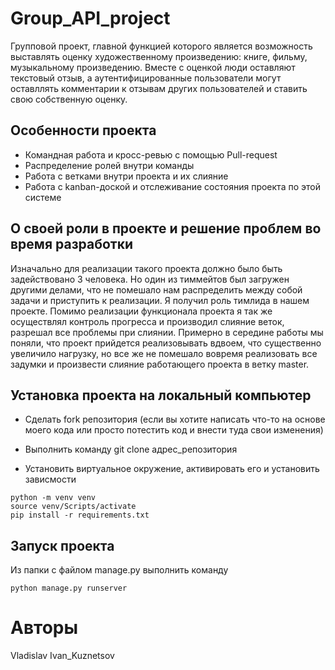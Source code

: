 # Group_API_project

Групповой проект, главной функцией которого является возможность выставлять оценку художественному произведению: книге, фильму, музыкальному произведению. Вместе с оценкой люди оставляют текстовый отзыв, а аутентифицированные пользователи могут оставллять комментарии к отзывам других пользователей и ставить свою собственную оценку.

## Особенности проекта
- Командная работа и кросс-ревью с помощью Pull-request
- Распределение ролей внутри команды
- Работа с ветками внутри проекта и их слияние
- Работа с kanban-доской и отслеживание состояния проекта по этой системе

## О своей роли в проекте и решение проблем во время разработки

Изначально для реализации такого проекта должно было быть задействовано 3 человека. Но один из тиммейтов был загружен другими делами, что не помешало нам распределить между собой задачи и приступить к реализации. Я получил роль тимлида в нашем проекте. Помимо реализации функционала проекта я так же осуществлял контроль прогресса и производил слияние веток, разрешал все проблемы при слиянии. Примерно в середине работы мы поняли, что проект прийдется реализовывать вдвоем, что существенно увеличило нагрузку, но все же не помешало вовремя реализовать все задумки и произвести слияние работающего проекта в ветку master.


## Установка проекта на локальный компьютер

- Сделать fork репозитория (если вы хотите написать что-то на основе моего кода или просто потестить код и внести туда свои изменения)

- Выполнить команду git clone адрес_репозитория

- Установить виртуальное окружение, активировать его и  установить зависмости
```
python -m venv venv 
source venv/Scripts/activate
pip install -r requirements.txt
```

## Запуск проекта

Из папки с файлом manage.py выполнить команду
```
python manage.py runserver
```

# Авторы
Vladislav
Ivan_Kuznetsov
